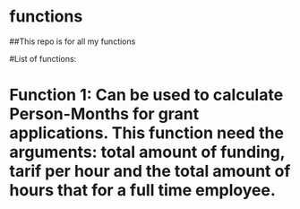 # functions
##This repo is for all my functions 

#List of functions:
# Function 1: Can be used to calculate Person-Months for grant applications. This function need the arguments: total amount of funding, tarif per hour and the total amount of hours that for a full time employee.
